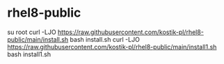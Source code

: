 # rhel8-public
su root
curl -LJO https://raw.githubusercontent.com/kostik-pl/rhel8-public/main/install.sh
bash install.sh
curl -LJO https://raw.githubusercontent.com/kostik-pl/rhel8-public/main/install1.sh
bash install1.sh
